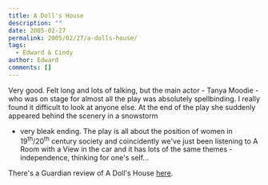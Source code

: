 ```yaml
---
title: A Doll's House
description: ""
date: 2005-02-27
permalink: 2005/02/27/a-dolls-house/
tags:
  - Edward & Cindy
author: Edward
comments: []
---
```


Very good. Felt long and lots of talking, but the main actor - Tanya
Moodie - who was on stage for almost all the play was absolutely
spellbinding. I really found it difficult to look at anyone else. At the
end of the play she suddenly appeared behind the scenery in a snowstorm
- very bleak ending. The play is all about the position of women in
19<sup>th</sup>/20<sup>th</sup> century society and coincidently we\'ve
just been listening to A Room with a View in the car and it has lots of
the same themes - independence, thinking for one\'s self...

There\'s a Guardian review of A Doll\'s House [here][1].



[1]: https://www.guardian.co.uk/arts/reviews/story/0,11712,1425933,00.html
